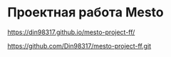 # Проектная работа Mesto

https://din98317.github.io/mesto-project-ff/

https://github.com/Din98317/mesto-project-ff.git